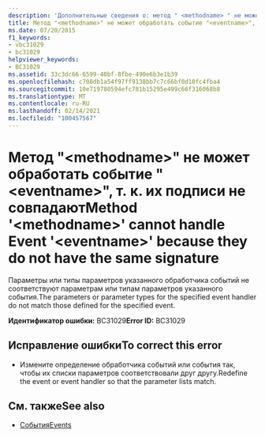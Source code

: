 ```yaml
---
description: 'Дополнительные сведения о: метод " <methodname> " не может обработать событие " <eventname> ", так как они имеют разные сигнатуры'
title: Метод "<methodname>" не может обработать событие "<eventname>", т. к. их подписи не совпадают
ms.date: 07/20/2015
f1_keywords:
- vbc31029
- bc31029
helpviewer_keywords:
- BC31029
ms.assetid: 33c3dc66-6599-40bf-8fbe-490e6b3e1b39
ms.openlocfilehash: c708db1a54f97ff9138bb7c7c66bf0d10fc4fba4
ms.sourcegitcommit: 10e719780594efc781b15295e499c66f316068b8
ms.translationtype: MT
ms.contentlocale: ru-RU
ms.lasthandoff: 02/14/2021
ms.locfileid: "100457567"
---
```

# <a name="method-methodname-cannot-handle-event-eventname-because-they-do-not-have-the-same-signature"></a><span data-ttu-id="3f2fd-103">Метод "\<methodname>" не может обработать событие "\<eventname>", т. к. их подписи не совпадают</span><span class="sxs-lookup"><span data-stu-id="3f2fd-103">Method '\<methodname>' cannot handle Event '\<eventname>' because they do not have the same signature</span></span>

<span data-ttu-id="3f2fd-104">Параметры или типы параметров указанного обработчика событий не соответствуют параметрам или типам параметров указанного события.</span><span class="sxs-lookup"><span data-stu-id="3f2fd-104">The parameters or parameter types for the specified event handler do not match those defined for the specified event.</span></span>  
  
 <span data-ttu-id="3f2fd-105">**Идентификатор ошибки:** BC31029</span><span class="sxs-lookup"><span data-stu-id="3f2fd-105">**Error ID:** BC31029</span></span>  
  
## <a name="to-correct-this-error"></a><span data-ttu-id="3f2fd-106">Исправление ошибки</span><span class="sxs-lookup"><span data-stu-id="3f2fd-106">To correct this error</span></span>  
  
- <span data-ttu-id="3f2fd-107">Измените определение обработчика событий или события так, чтобы их списки параметров соответствовали друг другу.</span><span class="sxs-lookup"><span data-stu-id="3f2fd-107">Redefine the event or event handler so that the parameter lists match.</span></span>  
  
## <a name="see-also"></a><span data-ttu-id="3f2fd-108">См. также</span><span class="sxs-lookup"><span data-stu-id="3f2fd-108">See also</span></span>

- [<span data-ttu-id="3f2fd-109">События</span><span class="sxs-lookup"><span data-stu-id="3f2fd-109">Events</span></span>](../programming-guide/language-features/events/index.md)
